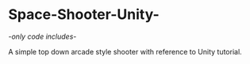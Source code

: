 # Space-Shooter-Unity-

*-only code includes-*

A simple top down arcade style shooter with reference to Unity tutorial.
